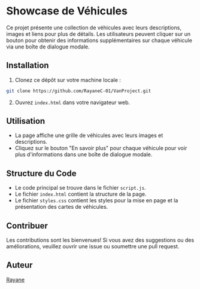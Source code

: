 # Showcase de Véhicules

Ce projet présente une collection de véhicules avec leurs descriptions, images et liens pour plus de détails. Les utilisateurs peuvent cliquer sur un bouton pour obtenir des informations supplémentaires sur chaque véhicule via une boîte de dialogue modale.

## Installation

1. Clonez ce dépôt sur votre machine locale :

```bash
git clone https://github.com/RayaneC-01/VanProject.git
```

2. Ouvrez `index.html` dans votre navigateur web.

## Utilisation

- La page affiche une grille de véhicules avec leurs images et descriptions.
- Cliquez sur le bouton "En savoir plus" pour chaque véhicule pour voir plus d'informations dans une boîte de dialogue modale.

## Structure du Code

- Le code principal se trouve dans le fichier `script.js`.
- Le fichier `index.html` contient la structure de la page.
- Le fichier `styles.css` contient les styles pour la mise en page et la présentation des cartes de véhicules.

## Contribuer

Les contributions sont les bienvenues! Si vous avez des suggestions ou des améliorations, veuillez ouvrir une issue ou soumettre une pull request.

## Auteur
[Rayane](https://github.com/RayaneC-01)
